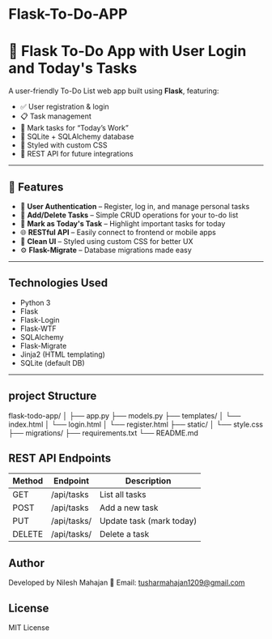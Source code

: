 # Flask-To-Do-APP
# 📝 Flask To-Do App with User Login and Today's Tasks

A user-friendly To-Do List web app built using **Flask**, featuring:

- ✅ User registration & login
- 📋 Task management
- 📆 Mark tasks for “Today’s Work”
- 💾 SQLite + SQLAlchemy database
- 🎨 Styled with custom CSS
- 🔄 REST API for future integrations

---

## 🚀 Features

- 👤 **User Authentication** – Register, log in, and manage personal tasks
- 🧾 **Add/Delete Tasks** – Simple CRUD operations for your to-do list
- 📌 **Mark as Today's Task** – Highlight important tasks for today
- 🌐 **RESTful API** – Easily connect to frontend or mobile apps
- 💅 **Clean UI** – Styled using custom CSS for better UX
- ⚙️ **Flask-Migrate** – Database migrations made easy

---

## Technologies Used

- Python 3
- Flask
- Flask-Login
- Flask-WTF
- SQLAlchemy
- Flask-Migrate
- Jinja2 (HTML templating)
- SQLite (default DB)

---
## project Structure
flask-todo-app/
│
├── app.py
├── models.py
├── templates/
│   └── index.html
│   └── login.html
│   └── register.html
├── static/
│   └── style.css
├── migrations/
├── requirements.txt
└── README.md

## REST API Endpoints

Method | Endpoint | Description
----------|------------------|-------------
GET       | /api/tasks      | List all tasks
POST      | /api/tasks      | Add a new task
PUT       | /api/tasks/<id> | Update task (mark today)
DELETE    | /api/tasks/<id> | Delete a task

## Author
Developed by Nilesh Mahajan
📧 Email: tusharmahajan1209@gmail.com

##  License
MIT License
